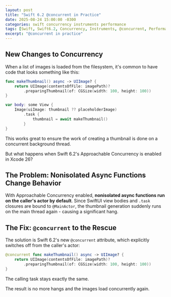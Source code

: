 ```yaml
---
layout: post
title: "Swift 6.2 @concurrent in Practice"
date: 2025-08-24 15:00:00 -0300
categories: swift concurrency instruments performance
tags: [Swift, Swift6.2, Concurrency, Instruments, @concurrent, Performance]
excerpt: "@concurrent in practice"
---
```


## New Changes to Concurrency

When a list of images is loaded from the filesystem, it's common to have code that looks something like this:

```swift
func makeThumbnail() async -> UIImage? {
    return UIImage(contentsOfFile: imagePath)?
        .preparingThumbnail(of: CGSize(width: 100, height: 100))
}

var body: some View {
    Image(uiImage: thumbnail ?? placeholderImage)
        .task {
            thumbnail = await makeThumbnail()
        }
}
```

This works great to ensure the work of creating a thumbnail is done on a concurrent background thread. 

But what happens when Swift 6.2's Approachable Concurrency is enabled in Xcode 26? 

## The Problem: Nonisolated Async Functions Change Behavior


With Approachable Concurrency enabled, **nonisolated async functions run on the caller's actor by default**. Since SwiftUI view bodies and `.task` closures are bound to `@MainActor`, the thumbnail generation suddenly runs on the main thread again - causing a significant hang.

## The Fix: `@concurrent` to the Rescue

The solution is Swift 6.2's new `@concurrent` attribute, which explicitly switches off from the caller's actor:

```swift
@concurrent func makeThumbnail() async -> UIImage? {
    return UIImage(contentsOfFile: imagePath)?
        .preparingThumbnail(of: CGSize(width: 100, height: 100))
}
```

The calling task stays exactly the same.

The result is no more hangs and the images load concurrently again.
